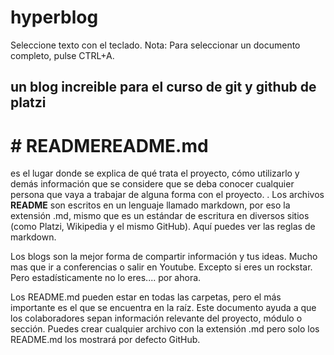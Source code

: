 
# hyperblog
Seleccione texto con el teclado. Nota: Para seleccionar un documento completo, pulse CTRL+A.
## un blog increible para el curso de git y github de platzi

# # READMEREADME.md
es el lugar donde se explica de qué trata el proyecto, cómo utilizarlo y demás información que se considere que se deba conocer cualquier persona que vaya a trabajar de alguna forma con el proyecto.
.
Los archivos **README** son escritos en un lenguaje llamado markdown, por eso la extensión .md, mismo que es un estándar de escritura en diversos sitios (como Platzi, Wikipedia y el mismo GitHub). Aquí puedes ver las reglas de markdown.


Los blogs son la mejor forma de compartir información y tus ideas. Mucho mas que ir a conferencias o salir en Youtube. Excepto si eres un rockstar. Pero estadísticamente no lo eres.... por ahora.

Los README.md pueden estar en todas las carpetas, pero el más importante es el que se encuentra en la raíz. Este documento ayuda a que los colaboradores sepan información relevante del proyecto, módulo o sección. Puedes crear cualquier archivo con la extensión .md pero solo los README.md los mostrará por defecto GitHub.
